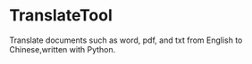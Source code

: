 # TranslateTool
Translate documents such as word, pdf, and txt from English to Chinese,written with Python.
